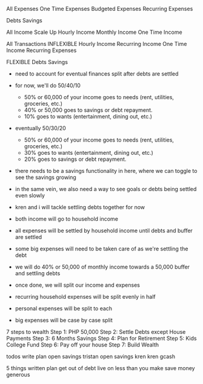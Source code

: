 All Expenses
  One Time Expenses
  Budgeted Expenses
  Recurring Expenses

Debts
Savings

All Income
  Scale Up Hourly Income
  Monthly Income
  One Time Income

All Transactions
  INFLEXIBLE
  Hourly Income
  Recurring Income
  One Time Income
  Recurring Expenses

  FLEXIBLE
  Debts
  Savings
  
- need to account for eventual finances split after debts are settled
- for now, we'll do 50/40/10
  - 50% or 60,000 of your income goes to needs (rent, utilities, groceries, etc.)
  - 40% or 50,000 goes to savings or debt repayment.
  - 10% goes to wants (entertainment, dining out, etc.)
- eventually 50/30/20
  - 50% or 60,000 of your income goes to needs (rent, utilities, groceries, etc.)
  - 30% goes to wants (entertainment, dining out, etc.)
  - 20% goes to savings or debt repayment.
- there needs to be a savings functionality in here, where we can toggle to see the savings growing
- in the same vein, we also need a way to see goals or debts being settled even slowly

- kren and i will tackle settling debts together for now
- both income will go to household income
- all expenses will be settled by household income until debts and buffer are settled
- some big expenses will need to be taken care of as we're settling the debt
- we will do 40% or 50,000 of monthly income towards a 50,000 buffer and settling debts
- once done, we will split our income and expenses
- recurring household expenses will be split evenly in half
- personal expenses will be split to each
- big expenses will be case by case split


7 steps to wealth
Step 1: PHP 50,000
Step 2: Settle Debts except House Payments
Step 3: 6 Months Savings
Step 4: Plan for Retirement
Step 5: Kids College Fund
Step 6: Pay off your house
Step 7: Build Wealth

todos
write plan
open savings tristan
open savings kren
kren gcash

5 things
written plan
get out of debt
live on less than you make
save money
generous